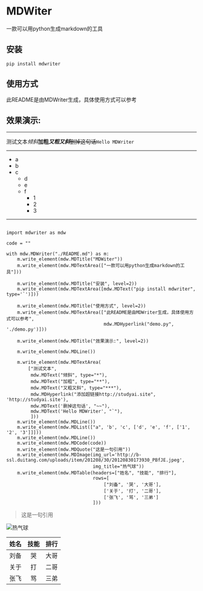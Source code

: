 # MDWiter

一款可以用python生成markdown的工具

## 安装

`pip install mdwriter`

## 使用方式

此README是由MDWriter生成，具体使用方式可以参考[](./demo.py "")

## 效果演示:

---

测试文本*倾斜***加粗*****又粗又斜***[](http://studyai.site "")~~删掉这句话~~`Hello MDWriter`

---

- a
- b
- c
   - d
   - e
   - f
      - 1
      - 2
      - 3


---

```

import mdwriter as mdw

code = ""

with mdw.MDWriter("./README.md") as m:
    m.write_element(mdw.MDTitle("MDWiter"))
    m.write_element(mdw.MDTextArea(["一款可以用python生成markdown的工具"]))

    m.write_element(mdw.MDTitle("安装", level=2))
    m.write_element(mdw.MDTextArea([mdw.MDText("pip install mdwriter", type='`')]))

    m.write_element(mdw.MDTitle("使用方式", level=2))
    m.write_element(mdw.MDTextArea(["此README是由MDWriter生成，具体使用方式可以参考",
                                    mdw.MDHyperlink("demo.py", './demo.py')]))

    m.write_element(mdw.MDTitle("效果演示:", level=2))

    m.write_element(mdw.MDLine())

    m.write_element(mdw.MDTextArea(
        ["测试文本",
         mdw.MDText("倾斜", type="*"),
         mdw.MDText("加粗", type="**"),
         mdw.MDText("又粗又斜", type="***"),
         mdw.MDHyperlink("添加超链接http://studyai.site", 'http://studyai.site'),
         mdw.MDText('删掉这句话', "~~"),
         mdw.MDText('Hello MDWriter', "`"),
         ]))
    m.write_element(mdw.MDLine())
    m.write_element(mdw.MDList(["a", 'b', 'c', ['d', 'e', 'f', ['1', '2', '3']]]))
    m.write_element(mdw.MDLine())
    m.write_element(mdw.MDCode(code))
    m.write_element(mdw.MDQuote("这是一句引用"))
    m.write_element(mdw.MDImage(img_url='http://b-ssl.duitang.com/uploads/item/201208/30/20120830173930_PBfJE.jpeg',
                                img_title="热气球"))
    m.write_element(mdw.MDTable(headers=["姓名", "技能", "排行"],
                                rows=[
                                    ["刘备", '哭', '大哥'],
                                    ['关于', '打', '二哥'],
                                    ['张飞', '骂', '三弟']
                                ]))

```

> 这是一句引用

![](http://b-ssl.duitang.com/uploads/item/201208/30/20120830173930_PBfJE.jpeg "热气球")

| 姓名 | 技能 | 排行 |
|:-:|:-:|:-:|
| 刘备 | 哭 | 大哥 |
| 关于 | 打 | 二哥 |
| 张飞 | 骂 | 三弟 |


